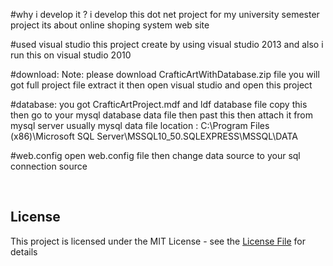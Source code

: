 #why i develop it ?
i develop this dot net project for my university semester project 
its about online shoping system web site

#used visual studio
this project create by using visual studio 2013 and also i run this on visual studio 2010 


#download:
Note: please download CrafticArtWithDatabase.zip file you will got full project file extract it then open visual studio and open this project

#database:
you got CrafticArtProject.mdf and ldf database file copy this then go to your mysql database data file then past this then attach it from mysql server 
usually mysql data file location : C:\Program Files (x86)\Microsoft SQL Server\MSSQL10_50.SQLEXPRESS\MSSQL\DATA 

#web.config
open web.config file then change data source to your sql connection source


</br>

## License
This project is licensed under the MIT License - see the [License File](LICENSE) for details
